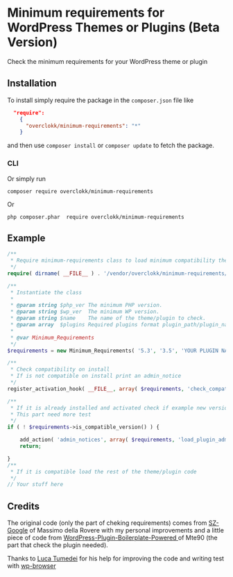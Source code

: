 # Minimum requirements for WordPress Themes or Plugins (Beta Version)
Check the minimum requirements for your WordPress theme or plugin

## Installation
To install simply require the package in the `composer.json` file like

```json
  "require":
    {
      "overclokk/minimum-requirements": "*"
    }
```

and then use `composer install` or `composer update` to fetch the package.

### CLI
Or simply run
```shell
composer require overclokk/minimum-requirements
```
Or
```shell
php composer.phar  require overclokk/minimum-requirements
```

## Example

```php
/**
 * Require minimum-requirements class to load minimum compatibility theme/plugin
 */
require( dirname( __FILE__ ) . '/vendor/overclokk/minimum-requirements/minimum-requirements.php' );

/**
 * Instantiate the class
 *
 * @param string $php_ver The minimum PHP version.
 * @param string $wp_ver  The minimum WP version.
 * @param string $name    The name of the theme/plugin to check.
 * @param array  $plugins Required plugins format plugin_path/plugin_name.
 *
 * @var Minimum_Requirements
 */
$requirements = new Minimum_Requirements( '5.3', '3.5', 'YOUR PLUGIN NAME', array( 'plugin-a', 'plugin-b' ) );

/**
 * Check compatibility on install
 * If is not compatible on install print an admin_notice
 */
register_activation_hook( __FILE__, array( $requirements, 'check_compatibility_on_install' ) );

/**
 * If it is already installed and activated check if example new version is compatible, if is not don't load plugin code and prin admin_notice
 * This part need more test
 */
if ( ! $requirements->is_compatible_version() ) {

	add_action( 'admin_notices', array( $requirements, 'load_plugin_admin_notices' ) );
	return;

}
/**
 * If it is compatible load the rest of the theme/plugin code
 */
// Your stuff here
```

## Credits

The original code (only the part of cheking requirements) comes from [SZ-Google](https://wordpress.org/plugins/sz-google/) of Massimo della Rovere with my personal improvements and a little piece of code from [WordPress-Plugin-Boilerplate-Powered
](https://github.com/Mte90/WordPress-Plugin-Boilerplate-Powered) of Mte90 (the part that check the plugin needed).

Thanks to [Luca Tumedei](http://theaveragedev.com/) for his help for improving the code and writing test with [wp-browser](https://github.com/lucatume/wp-browser)
